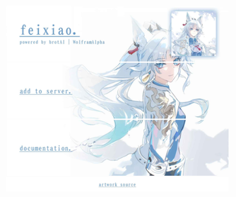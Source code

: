 [![Feixiao](docs/source/_static/topbanner.jpg)](https://gitlab.com/brentebarle/feixiao)
[![Invite to Server](docs/source/_static/addbanner.jpg)](https://discord.com/oauth2/authorize?client_id=612454204900114434&permissions=2048&scope=applications.commands%20bot) 
[![Documentation](docs/source/_static/documentationbanner.jpg)](https://brentebarle.gitlab.io/feixiao/)
[![Artwork source](docs/source/_static/artworksourcebanner.jpg)](https://x.com/QQQne_/status/1814650114218336700)
